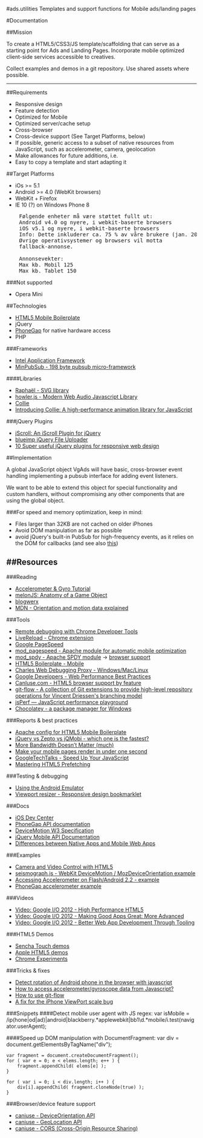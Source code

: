 #ads.utilities
Templates and support functions for Mobile ads/landing pages


#Documentation


##Mission

To create a HTML5/CSS3/JS template/scaffolding that can serve as a starting point for Ads and Landing Pages. Incorporate mobile optimized client-side services accessible to creatives.

Collect examples and demos in a git repository. Use shared assets where possible.


---

##Requirements
* Responsive design
* Feature detection
* Optimized for Mobile
* Optimized server/cache setup
* Cross-browser
* Cross-device support (See Target Platforms, below)
* If possible, generic access to a subset of native resources from JavaScript, such as accelerometer, camera, geolocation
* Make allowances for future additions, i.e.
* Easy to copy a template and start adapting it



##Target Platforms
* iOs >= 5.1
* Android >= 4.0 (WebKit browsers)
* WebKit + Firefox
* IE 10 (?) on Windows Phone 8

<pre>
    Følgende enheter må være støttet fullt ut:
    Android v4.0 og nyere, i webkit-baserte browsers
    iOS v5.1 og nyere, i webkit-baserte browsers
    Info: Dette inkluderer ca. 75 % av våre brukere (jan. 2013).
    Øvrige operativsystemer og browsers vil motta
    fallback-annonse.

    Annonsevekter:
    Max kb. Mobil 125
    Max kb. Tablet 150
</pre>



###Not supported
* Opera Mini


##Technologies

* [HTML5 Mobile Boilerplate](https://github.com/h5bp/mobile-boilerplate/tree/master/doc#mobile-boilerplate-documentation)
* jQuery
* [PhoneGap](http://phonegap.com/) for native hardware access
* PHP


###Frameworks
* [Intel Application Framework](http://app-framework-software.intel.com/)
* [MinPubSub - 198 byte pubsub micro-framework](https://github.com/daniellmb/MinPubSub)

####Libraries
* [Raphaël - SVG library](http://raphaeljs.com/)
* [howler.js - Modern Web Audio Javascript Library](http://goldfirestudios.com/blog/104/howler.js-Modern-Web-Audio-Javascript-Library)
* [Collie](http://colliejs.org/)
* [Introducing Collie: A high-performance animation library for JavaScript](http://www.adobe.com/devnet/html5/articles/introducing-collie.html)



###jQuery Plugins
* [jScroll: An iScroll Plugin for jQuery](http://teamddm.com/articles/jscroll-an-iscroll-plugin-for-jquery)
* [blueimp jQuery File Uploader](https://github.com/blueimp/jQuery-File-Upload)
* [10 Super useful jQuery plugins for responsive web design](http://www.catswhocode.com/blog/super-useful-jquery-plugins-for-responsive-web-design)


##Implementation

A global JavaScript object VgAds will have basic, cross-browser event handling implementing a pubsub interface for adding event listeners.

We want to be able to extend this object for special functionality and custom handlers, without compromising any other components that are using the global object.

###For speed and memory optimization, keep in mind:

* Files larger than 32KB are not cached on older iPhones
* Avoid DOM manipulation as far as possible
* avoid jQuery's built-in PubSub for high-frequency events, as it relies on the DOM for callbacks (and see also [this](http://jsperf.com/pubsubjs-vs-jquery-custom-events/37))



##Resources
----------------------------
###Reading
* [Accelerometer & Gyro Tutorial](http://www.instructables.com/id/Accelerometer-Gyro-Tutorial/)
* [melonJS: Anatomy of a Game Object](http://blog.kodewerx.org/2013/04/melonjs-anatomy-of-game-object.html)
* [blogwerx](http://blog.kodewerx.org/)
* [MDN - Orientation and motion data explained](https://developer.mozilla.org/en-US/docs/DOM/Orientation_and_motion_data_explained)


###Tools
* [Remote debugging with Chrome Developer Tools](https://developers.google.com/chrome-developer-tools/docs/remote-debugging#remote-debugging)
* [LiveReload - Chrome extension](https://chrome.google.com/webstore/detail/livereload/jnihajbhpnppcggbcgedagnkighmdlei?hl=en)
* [Google PageSpeed](https://developers.google.com/speed/pagespeed/)
* [mod_pagespeed - Apache module for automatic mobile optimization](https://developers.google.com/speed/pagespeed/mod)
* [mod_spdy - Apache SPDY module](http://code.google.com/p/mod-spdy/) -> [browser support](http://caniuse.com/spdy/)
* [HTML5 Boilerplate - Mobile](http://html5boilerplate.com/mobile/)
* [Charles Web Debugging Proxy - Windows/Mac/Linux](http://www.charlesproxy.com/)
* [Google Developers - Web Performance Best Practices](https://developers.google.com/speed/docs/best-practices/)
* [CanIuse.com - HTML5 browser support by feature](http://caniuse.com)
* [git-flow - A collection of Git extensions to provide high-level repository operations for Vincent Driessen's branching model](https://github.com/nvie/gitflow)
* [jsPerf — JavaScript performance playground](http://jsperf.com/)
* [Chocolatey - a package manager for Windows](http://chocolatey.org/)




###Reports & best practices
* [Apache config for HTML5 Mobile Boilerplate ](https://github.com/h5bp/server-configs/tree/master/apache)
* [jQuery vs Zepto vs jQMobi - which one is the fastest?](http://www.codefessions.com/2012/08/performance-of-jquery-compatible-mobile.html)
* [More Bandwidth Doesn’t Matter (much)](http://www.belshe.com/2010/05/24/more-bandwidth-doesnt-matter-much/)
* [Make your mobile pages render in under one second](http://calendar.perfplanet.com/2012/make-your-mobile-pages-render-in-under-one-second/)
* [GoogleTechTalks - Speed Up Your JavaScript](http://www.youtube.com/watch?v=mHtdZgou0qU&feature=channel_page)
* [Mastering HTML5 Prefetching](http://www.catswhocode.com/blog/mastering-html5-prefetching)



###Testing & debugging
* [Using the Android Emulator](http://developer.android.com/tools/devices/emulator.html)
* [Viewport resizer - Responsive design bookmarklet](http://lab.maltewassermann.com/viewport-resizer/)


###Docs
* [iOS Dev Center](https://developer.apple.com/devcenter/ios/index.action)
* [PhoneGap API documentation](http://docs.phonegap.com/en/2.5.0/index.html)
* [DeviceMotion W3 Specification](http://dev.w3.org/geo/api/spec-source-orientation.html#devicemotion)
* [jQuery Mobile API Documentation](http://api.jquerymobile.com/)
* [Differences between Native Apps and Mobile Web Apps](http://en.wikipedia.org/wiki/HTML5_in_mobile_devices#Differences_from_Native_Apps_and_Mobile_Web_Apps)


###Examples
* [Camera and Video Control with HTML5](http://davidwalsh.name/browser-camera)
* [seismograph.js - WebKit DeviceMotion / MozDeviceOrientation example](http://isthisanearthquake.com/seismograph.html)
* [Accessing Accelerometer on Flash/Android 2.2 - example](http://www.mobilexweb.com/blog/android-froyo-html5-accelerometer-flash-player)
* [PhoneGap accelerometer example](http://www.mobilexweb.com/samples/ball.html)

###Videos
* [Video: Google I/O 2012 - High Performance HTML5](http://www.youtube.com/watch?v=6EJ801el-I8)
* [Video: Google I/O 2012 - Making Good Apps Great: More Advanced](http://www.youtube.com/watch?v=PwC1OlJo5VM)
* [Video: Google I/O 2012 - Better Web App Development Through Tooling](http://www.youtube.com/watch?feature=player_embedded&v=Mk-tFn2Ix6g)


###HTML5 Demos
* [Sencha Touch demos](http://www.sencha.com/products/touch/demos/)
* [Apple HTML5 demos](http://www.apple.com/html5/)
* [Chrome Experiments](http://www.chromeexperiments.com/)


###Tricks & fixes
* [Detect rotation of Android phone in the browser with javascript](http://stackoverflow.com/questions/1649086/detect-rotation-of-android-phone-in-the-browser-with-javascript)
* [How to access accelerometer/gyroscope data from Javascript?](http://stackoverflow.com/questions/4378435/how-to-access-accelerometer-gyroscope-data-from-javascript/4378439)
* [How to use git-flow](http://jeffkreeftmeijer.com/2010/why-arent-you-using-git-flow/)
* [A fix for the iPhone ViewPort scale bug](http://www.blog.highub.com/mobile-2/a-fix-for-iphone-viewport-scale-bug/)


###Snippets
####Detect mobile user agent with JS regex:
    var isMobile = /ip(hone|od|ad)|android|blackberry.*applewebkit|bb1\d.*mobile/i.test(navigator.userAgent);


####Speed up DOM manipulation with DocumentFragment:
    var div = document.getElementsByTagName("div");

    var fragment = document.createDocumentFragment();
    for ( var e = 0; e < elems.length; e++ ) {
        fragment.appendChild( elems[e] );
    }

    for ( var i = 0; i < div.length; i++ ) {
        div[i].appendChild( fragment.cloneNode(true) );
    }



###Browser/device feature support
* [caniuse - DeviceOrientation API](http://caniuse.com/#feat=deviceorientation)
* [caniuse - GeoLocation API](http://caniuse.com/#feat=geolocation)
* [caniuse - CORS (Cross-Origin Resource Sharing)](http://caniuse.com/#feat=cors)